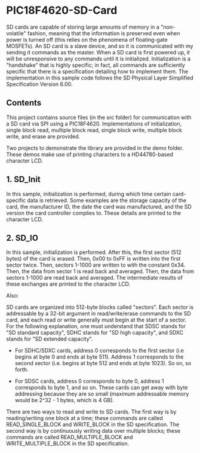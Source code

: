 # PIC18F4620-SD-Card

SD cards are capable of storing large amounts of memory in a "non-volatile" fashion, meaning that the information
is preserved even when power is turned off (this relies on the phenomena of floating-gate MOSFETs). An SD card is
a slave device, and so it is communicated with my sending it commands as the master. When a SD card is first
powered up, it will be unresponsive to any commands until it is initialized. Initialization is a "handshake" that
is highly specific; in fact, all commands are sufficiently specific that there is a specification detailing how to
implement them. The implementation in this sample code follows the SD Physical Layer Simplified Specification 
Version 6.00.

## Contents
This project contains source files (in the src folder) for communication with a SD card via SPI using a PIC18F4620. Implementations of initialization, single block read, multiple block read, single block write, multiple block write, and erase are provided.

Two projects to demonstrate the library are provided in the demo folder. These demos make use of printing characters to a HD44780-based character LCD.

## 1. SD_Init
In this sample, initialization is performed, during which time certain card-specific data is retrieved. Some
examples are the storage capacity of the card, the manufacturer ID, the date the card was manufactured, and
the SD version the card controller complies to. These details are printed to the character LCD.

## 2. SD_IO
In this sample, initialization is performed. After this, the first sector (512 bytes) of the card is erased. Then,
0x00 to 0xFF is written into the first sector twice. Then, sectors 1-1000 are written to with the constant 0x34.
Then, the data from sector 1 is read back and averaged. Then, the data from sectors 1-1000 are read back and averaged.
The intermediate results of these exchanges are printed to the character LCD.

Also:

SD cards are organized into 512-byte blocks called "sectors". Each sector is addressable by a 32-bit argument in
read/write/erase commands to the SD card, and each read or write generally must begin at the start of a sector.
For the following explanation, one must understand that SDSC stands for "SD standard
capacity", SDHC stands for "SD high capacity", and SDXC stands for "SD extended capacity".

- For SDHC/SDXC cards, address 0 corresponds to the first sector (i.e begins at byte 0 and ends at byte 511).
  Address 1 corresponds to the second sector (i.e. begins at byte 512 and ends at byte 1023). So on, so forth.

- For SDSC cards, address 0 corresponds to byte 0, address 1 corresponds to byte 1, and so on. These cards can
  get away with byte addressing because they are so small (maximum addressable memory would be 2^32 - 1 bytes,
  which is 4 GB).

There are two ways to read and write to SD cards. The first way is by reading/writing one block at a time; these 
commands are called READ_SINGLE_BLOCK and WRITE_BLOCK in the SD specification. The second way is by continuously
writing data over multiple blocks; these commands are called READ_MULTIPLE_BLOCK and WRITE_MULTIPLE_BLOCK in the SD
specification.
